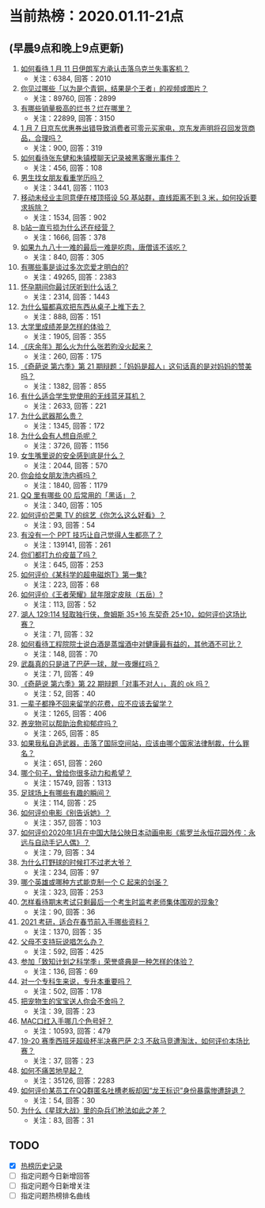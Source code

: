 # 当前热榜：2020.01.11-21点
## (早晨9点和晚上9点更新)
1. [如何看待 1 月 11 日伊朗军方承认击落乌克兰失事客机？](https://www.zhihu.com/question/365757601)
    * 关注：6384, 回答：2010
2. [你见过哪些「以为是个青铜，结果是个王者」的视频或图片？](https://www.zhihu.com/question/308662400)
    * 关注：89760, 回答：2899
3. [有哪些销量极高的烂书？烂在哪里？](https://www.zhihu.com/question/25434255)
    * 关注：22899, 回答：3150
4. [1 月 7 日京东优惠券出错导致消费者可零元买家电，京东发声明将召回发货商品，合理吗？](https://www.zhihu.com/question/365682322)
    * 关注：900, 回答：319
5. [如何看待张东健和朱镇模聊天记录被黑客曝光事件？](https://www.zhihu.com/question/365664949)
    * 关注：456, 回答：108
6. [男生找女朋友看重学历吗？](https://www.zhihu.com/question/353900241)
    * 关注：3441, 回答：1103
7. [移动未经业主同意便在楼顶搭设 5G 基站群，直线距离不到 3 米，如何投诉要求拆除？](https://www.zhihu.com/question/362587168)
    * 关注：1534, 回答：902
8. [b站一直亏损为什么还在经营？](https://www.zhihu.com/question/361357563)
    * 关注：1666, 回答：378
9. [如果九九八十一难的最后一难是吃肉，唐僧该不该吃？](https://www.zhihu.com/question/360019699)
    * 关注：840, 回答：305
10. [有哪些事是谈过多次恋爱才明白的?](https://www.zhihu.com/question/55783301)
    * 关注：49265, 回答：2383
11. [怀孕期间你最讨厌听到什么话？](https://www.zhihu.com/question/323229472)
    * 关注：2314, 回答：1443
12. [为什么猫都喜欢把东西从桌子上推下去？](https://www.zhihu.com/question/363717987)
    * 关注：888, 回答：151
13. [大学里成绩差是怎样的体验？](https://www.zhihu.com/question/30959383)
    * 关注：1905, 回答：355
14. [《庆余年》那么火为什么张若昀没火起来？](https://www.zhihu.com/question/363977173)
    * 关注：260, 回答：175
15. [《奇葩说 第六季》第 21 期辩题：「妈妈是超人」这句话真的是对妈妈的赞美吗？](https://www.zhihu.com/question/365086853)
    * 关注：1382, 回答：855
16. [有什么适合学生党使用的无线蓝牙耳机？](https://www.zhihu.com/question/315789264)
    * 关注：2633, 回答：221
17. [为什么武器那么贵？](https://www.zhihu.com/question/53443202)
    * 关注：1345, 回答：172
18. [为什么会有人想自杀呢？](https://www.zhihu.com/question/53430298)
    * 关注：3726, 回答：1156
19. [女生嘴里说的安全感到底是什么？](https://www.zhihu.com/question/352234407)
    * 关注：2044, 回答：570
20. [你会给女朋友洗内裤吗？](https://www.zhihu.com/question/353731760)
    * 关注：1840, 回答：1179
21. [QQ 里有哪些 00 后常用的「黑话」？](https://www.zhihu.com/question/364935136)
    * 关注：340, 回答：105
22. [如何评价芒果 TV 的综艺《你怎么这么好看》？](https://www.zhihu.com/question/360826030)
    * 关注：93, 回答：54
23. [有没有一个 PPT 技巧让自己觉得人生都亮了？](https://www.zhihu.com/question/21638597)
    * 关注：139141, 回答：261
24. [你们都打九价疫苗了吗？](https://www.zhihu.com/question/359854228)
    * 关注：645, 回答：253
25. [如何评价《某科学的超电磁炮T》第一集?](https://www.zhihu.com/question/365717616)
    * 关注：223, 回答：68
26. [如何评价《王者荣耀》鼠年限定皮肤（五岳）?](https://www.zhihu.com/question/364380299)
    * 关注：113, 回答：52
27. [湖人 129:114 轻取独行侠，詹姆斯 35+16 东契奇 25+10，如何评价这场比赛？](https://www.zhihu.com/question/365747788)
    * 关注：71, 回答：32
28. [如何看待工程院院士说白酒是蒸馏酒中对健康最有益的，其他酒不可比？](https://www.zhihu.com/question/365631978)
    * 关注：148, 回答：70
29. [武磊真的只是进了巴萨一球，就一夜爆红吗？](https://www.zhihu.com/question/365074802)
    * 关注：71, 回答：49
30. [《奇葩说 第六季》第 22 期辩题「对事不对人」，真的 ok 吗？](https://www.zhihu.com/question/365778639)
    * 关注：52, 回答：40
31. [一辈子都挣不回来留学的花费，应不应该去留学？](https://www.zhihu.com/question/346358935)
    * 关注：1265, 回答：406
32. [养宠物可以帮助治愈抑郁症吗？](https://www.zhihu.com/question/353551036)
    * 关注：265, 回答：85
33. [如果我私自造武器，击落了国际空间站，应该由哪个国家法律制裁，什么罪名？](https://www.zhihu.com/question/365256974)
    * 关注：651, 回答：260
34. [哪个句子，曾给你很多动力和希望？](https://www.zhihu.com/question/350401981)
    * 关注：15749, 回答：1313
35. [足球场上有哪些有趣的瞬间？](https://www.zhihu.com/question/364115481)
    * 关注：114, 回答：25
36. [如何评价电影《别告诉她》？](https://www.zhihu.com/question/336799697)
    * 关注：357, 回答：103
37. [如何评价2020年1月在中国大陆公映日本动画电影《紫罗兰永恒花园外传：永远与自动手记人偶》？](https://www.zhihu.com/question/365581521)
    * 关注：79, 回答：34
38. [为什么打野球的时候打不过老大爷？](https://www.zhihu.com/question/362849024)
    * 关注：234, 回答：97
39. [哪个英雄或哪种方式能克制一个 C 起来的剑圣？](https://www.zhihu.com/question/360064025)
    * 关注：323, 回答：253
40. [怎样看待期末考试只剩最后一个考生时监考老师集体围观的现象?](https://www.zhihu.com/question/364063787)
    * 关注：90, 回答：36
41. [2021 考研，适合在春节前入手哪些资料？](https://www.zhihu.com/question/365086626)
    * 关注：1370, 回答：35
42. [父母不支持玩说唱怎么办？](https://www.zhihu.com/question/356165848)
    * 关注：592, 回答：425
43. [参加「致知计划之科学季」荣誉盛典是一种怎样的体验？](https://www.zhihu.com/question/365732599)
    * 关注：136, 回答：69
44. [对一个专科生来说，专升本重要吗？](https://www.zhihu.com/question/349528059)
    * 关注：502, 回答：178
45. [把宠物生的宝宝送人你会不舍吗？](https://www.zhihu.com/question/365346765)
    * 关注：39, 回答：23
46. [MAC口红入手哪几个色号好？](https://www.zhihu.com/question/305197100)
    * 关注：10593, 回答：479
47. [19-20 赛季西班牙超级杯半决赛巴萨 2:3 不敌马竞遭淘汰，如何评价本场比赛？](https://www.zhihu.com/question/365571382)
    * 关注：37, 回答：23
48. [如何不痛苦地早起？](https://www.zhihu.com/question/22120300)
    * 关注：35126, 回答：2283
49. [如何评价某员工在QQ群匿名吐槽老板却因“龙王标识”身份暴露惨遭辞退？](https://www.zhihu.com/question/365184383)
    * 关注：54, 回答：30
50. [为什么《星球大战》里的杂兵们枪法如此之差？](https://www.zhihu.com/question/265300115)
    * 关注：83, 回答：31
## TODO
* [x] [热榜历史记录](hot_history/AllHot.md)
* [ ] 指定问题今日新增回答
* [ ] 指定问题今日新增关注
* [ ] 指定问题热榜排名曲线
